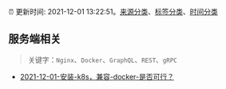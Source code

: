 :alarm_clock: 更新时间: 2021-12-01 13:22:51。[来源分类](../README.md)、[标签分类](../TAGS.md)、[时间分类](../TIMELINE.md)

## 服务端相关


> 关键字：`Nginx`、`Docker`、`GraphQL`、`REST`、`gRPC`



- [2021-12-01-安装-k8s，兼容-docker-是否可行？](https://www.v2ex.com/t/819363) 